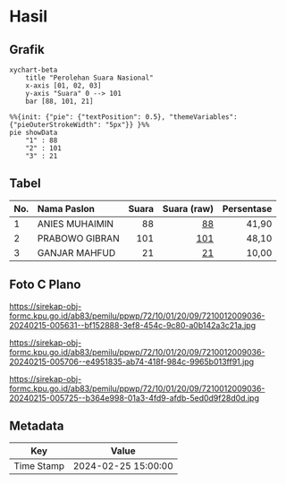 # Hasil

## Grafik

```mermaid
xychart-beta
    title "Perolehan Suara Nasional"
    x-axis [01, 02, 03]
    y-axis "Suara" 0 --> 101
    bar [88, 101, 21]
```

```mermaid
%%{init: {"pie": {"textPosition": 0.5}, "themeVariables": {"pieOuterStrokeWidth": "5px"}} }%%
pie showData
    "1" : 88
    "2" : 101
    "3" : 21
```

## Tabel

| No. | Nama Paslon    | Suara | Suara (raw) | Persentase |
|:--- |:-------------- | -----:| -----------:| ----------:|
| 1   | ANIES MUHAIMIN | 88    | [88][p-1]   | 41,90      |
| 2   | PRABOWO GIBRAN | 101   | [101][p-2]  | 48,10      |
| 3   | GANJAR MAHFUD  | 21    | [21][p-3]   | 10,00      |


[p-1]: https://github.com/gigit-pemilu/pemilu-2024/blob/main/pilpres/hitung-suara/sub/72-sulawesi-tengah/sub/10-sigi/sub/01-sigi-biromaru/sub/2009-kalukubula/sub/036-tps/sub/paslon-1.txt
[p-2]: https://github.com/gigit-pemilu/pemilu-2024/blob/main/pilpres/hitung-suara/sub/72-sulawesi-tengah/sub/10-sigi/sub/01-sigi-biromaru/sub/2009-kalukubula/sub/036-tps/sub/paslon-2.txt
[p-3]: https://github.com/gigit-pemilu/pemilu-2024/blob/main/pilpres/hitung-suara/sub/72-sulawesi-tengah/sub/10-sigi/sub/01-sigi-biromaru/sub/2009-kalukubula/sub/036-tps/sub/paslon-3.txt

## Foto C Plano

https://sirekap-obj-formc.kpu.go.id/ab83/pemilu/ppwp/72/10/01/20/09/7210012009036-20240215-005631--bf152888-3ef8-454c-9c80-a0b142a3c21a.jpg

https://sirekap-obj-formc.kpu.go.id/ab83/pemilu/ppwp/72/10/01/20/09/7210012009036-20240215-005706--e4951835-ab74-418f-984c-9965b013ff91.jpg

https://sirekap-obj-formc.kpu.go.id/ab83/pemilu/ppwp/72/10/01/20/09/7210012009036-20240215-005725--b364e998-01a3-4fd9-afdb-5ed0d9f28d0d.jpg


## Metadata

| Key        | Value               |
| ---------- | ------------------- |
| Time Stamp | 2024-02-25 15:00:00 |



